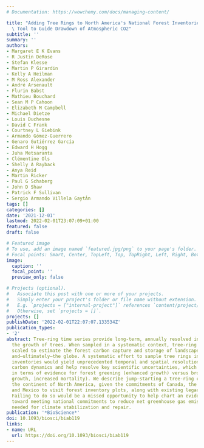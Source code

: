 ```yaml
---
# Documentation: https://wowchemy.com/docs/managing-content/

title: "Adding Tree Rings to North America's National Forest Inventories: An Essential\
  \ Tool to Guide Drawdown of Atmospheric CO2"
subtitle: ''
summary: ''
authors:
- Margaret E K Evans
- R Justin DeRose
- Stefan Klesse
- Martin P Girardin
- Kelly A Heilman
- M Ross Alexander
- André Arsenault
- Flurin Babst
- Mathieu Bouchard
- Sean M P Cahoon
- Elizabeth M Campbell
- Michael Dietze
- Louis Duchesne
- David C Frank
- Courtney L Giebink
- Armando Gómez-Guerrero
- Genaro Gutiérrez García
- Edward H Hogg
- Juha Metsaranta
- Clémentine Ols
- Shelly A Rayback
- Anya Reid
- Martin Ricker
- Paul G Schaberg
- John D Shaw
- Patrick F Sullivan
- Sergio Armando Villela GaytÁn
tags: []
categories: []
date: '2021-12-01'
lastmod: 2022-02-01T23:07:09+01:00
featured: false
draft: false

# Featured image
# To use, add an image named `featured.jpg/png` to your page's folder.
# Focal points: Smart, Center, TopLeft, Top, TopRight, Left, Right, BottomLeft, Bottom, BottomRight.
image:
  caption: ''
  focal_point: ''
  preview_only: false

# Projects (optional).
#   Associate this post with one or more of your projects.
#   Simply enter your project's folder or file name without extension.
#   E.g. `projects = ["internal-project"]` references `content/project/deep-learning/index.md`.
#   Otherwise, set `projects = []`.
projects: []
publishDate: '2022-02-01T22:07:07.133534Z'
publication_types:
- '2'
abstract: Tree-ring time series provide long-term, annually resolved information on
  the growth of trees. When sampled in a systematic context, tree-ring data can be
  scaled to estimate the forest carbon capture and storage of landscapes, biomes,
  and—ultimately—the globe. A systematic effort to sample tree rings in national forest
  inventories would yield unprecedented temporal and spatial resolution of forest
  carbon dynamics and help resolve key scientific uncertainties, which we highlight
  in terms of evidence for forest greening (enhanced growth) versus browning (reduced
  growth, increased mortality). We describe jump-starting a tree-ring collection across
  the continent of North America, given the commitments of Canada, the United States,
  and Mexico to visit forest inventory plots, along with existing legacy collections.
  Failing to do so would be a missed opportunity to help chart an evidence-based path
  toward meeting national commitments to reduce net greenhouse gas emissions, urgently
  needed for climate stabilization and repair.
publication: '*BioScience*'
doi: 10.1093/biosci/biab119
links:
- name: URL
  url: https://doi.org/10.1093/biosci/biab119
---
```

